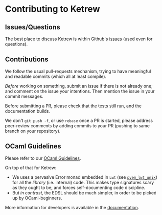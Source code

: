 Contributing to Ketrew
======================

Issues/Questions
----------------

The best place to discuss Ketrew is within Github's
[issues](https://github.com/hammerlab/ketrew/issues) (used even for questions).

Contributions
-------------

We follow the usual pull-requests mechanism, trying to have meaningful and
readable commits (which all at least compile).

*Before* working on something, submit an issue if there is not already one; and
comment on the issue your intentions.
Then mention the issue in your commit messages.

Before submitting a PR, please check that the tests still run, and the
documentation builds.

We don't `git push -f`, or use `rebase` once a PR is started, please address
peer-review comments by adding commits to your PR (pushing to same branch on
your repository).


OCaml Guidelines
----------------

Please refer to our
[OCaml Guidelines](https://github.com/hammerlab/style-guides/blob/master/ocaml.md).

On top of that for Ketrew:

- We uses a pervasive Error monad embedded in `Lwt`
(see [`pvem_lwt_unix`](http://seb.mondet.org/software/pvem_lwt_unix/index.html))
for all the *library* (i.e. internal) code. This makes type signatures scary as
they ought to be, and forces self-documenting code discipline.
- But *in contrast*, the EDSL should be much simpler, in order to be picked up
  by OCaml-beginners.

More information for developers is available in the
[documentation](src/doc/Developer_Documentation.md).
